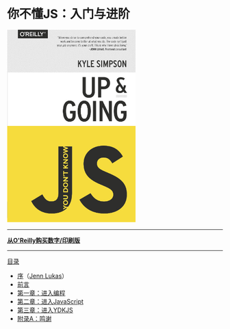 # 你不懂JS：入门与进阶

<img src="./cover.jpg" width="300">

-----

**[从O'Reilly购买数字/印刷版](http://shop.oreilly.com/product/0636920039303.do)**

-----

[目录](toc.md)

* [序](foreword.md)（[Jenn Lukas](http://jennlukas.com)）
* [前言](../preface.md)
* [第一章：进入编程](ch1.md)
* [第二章：进入JavaScript](ch2.md)
* [第三章：进入YDKJS](ch3.md)
* [附录A：鸣谢](apA.md)
